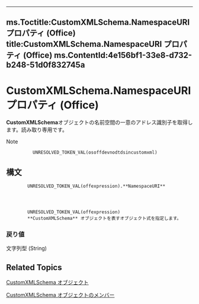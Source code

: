 

---
ms.Toctitle:CustomXMLSchema.NamespaceURI プロパティ (Office)
title:CustomXMLSchema.NamespaceURI プロパティ (Office)
ms.ContentId:4e156bf1-33e8-d732-b248-51d0f832745a
---
# CustomXMLSchema.NamespaceURI プロパティ (Office)




**CustomXMLSchema**オブジェクトの名前空間の一意のアドレス識別子を取得します。読み取り専用です。

>[!NOTE]
>
              UNRESOLVED_TOKEN_VAL(osoffdevnodtdsincustomxml)
            





## 構文

            UNRESOLVED_TOKEN_VAL(offexpression).**NamespaceURI**




            UNRESOLVED_TOKEN_VAL(offexpression)
            **CustomXMLSchema** オブジェクトを表すオブジェクト式を指定します。

### 戻り値
文字列型 (String)





## Related Topics

[CustomXMLSchema オブジェクト](9110da6c-fc54-98b2-7e5e-e6d4c21712ad.md)

[CustomXMLSchema オブジェクトのメンバー](1b7613ff-e53d-2e6a-09a9-a5b427f3792f.md)




